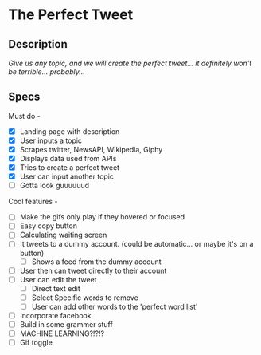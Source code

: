 # The Perfect Tweet

## Description

_Give us any topic, and we will create the perfect tweet... it definitely won't be terrible... probably..._

## Specs

Must do -

- [x] Landing page with description
- [x] User inputs a topic
- [x] Scrapes twitter, NewsAPI, Wikipedia, Giphy
- [x] Displays data used from APIs
- [x] Tries to create a perfect tweet
- [x] User can input another topic
- [ ] Gotta look guuuuuud

Cool features -

- [ ] Make the gifs only play if they hovered or focused
- [ ] Easy copy button
- [ ] Calculating waiting screen
- [ ] It tweets to a dummy account. (could be automatic... or maybe it's on a button)
  - [ ] Shows a feed from the dummy account
- [ ] User then can tweet directly to their account
- [ ] User can edit the tweet
  - [ ] Direct text edit
  - [ ] Select Specific words to remove
  - [ ] User can add other words to the 'perfect word list'
- [ ] Incorporate facebook
- [ ] Build in some grammer stuff
- [ ] MACHINE LEARNING?!?!?
- [ ] Gif toggle
